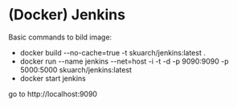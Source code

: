 # (Docker) Jenkins

Basic commands to bild image:

 
* docker build --no-cache=true -t skuarch/jenkins:latest .
* docker run --name jenkins --net=host -i -t -d -p 9090:9090 -p 5000:5000 skuarch/jenkins:latest
* docker start jenkins

go to http://localhost:9090

